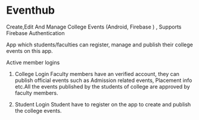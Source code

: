 # Eventhub
Create,Edit And Manage College Events (Android, Firebase ) , Supports Firebase Authentication

App which students/faculties can register, manage and publish their college events on this app.

Active member logins
 1) College Login
   Faculty members have an verified account, they can publish official events such as Admission related events, Placement
      info etc.All the events published by the students of college are approved by faculty members.

 2) Student Login
     Student have to register on the app to create and publish the college events.
    
 
 
 
